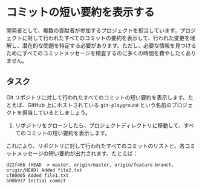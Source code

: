 # コミットの短い要約を表示する

開発者として、複数の貢献者が参加するプロジェクトを担当しています。プロジェクトに対して行われたすべてのコミットの要約を表示して、行われた変更を理解し、潜在的な問題を特定する必要があります。ただし、必要な情報を見つけるためにすべてのコミットメッセージを精査するのに多くの時間を費やしたくありません。

## タスク

Git リポジトリに対して行われたすべてのコミットの短い要約を表示します。たとえば、GitHub 上にホストされている `git-playground` という名前のプロジェクトを担当しているとしましょう。

1. リポジトリをクローンしたら、プロジェクトディレクトリに移動して、すべてのコミットの短い要約を表示します。

これにより、リポジトリに対して行われたすべてのコミットのリストと、各コミットメッセージの短い要約が出力されます。たとえば：

```shell
d22f46b (HEAD -> master, origin/master, origin/feature-branch, origin/HEAD) Added file2.txt
cf80005 Added file1.txt
b00b937 Initial commit
```
